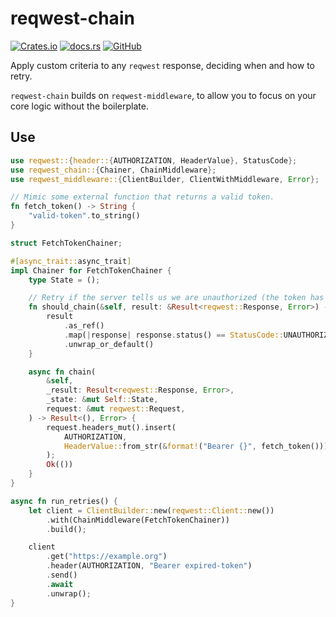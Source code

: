 # reqwest-chain

[![Crates.io](https://img.shields.io/crates/v/reqwest-chain)](https://crates.io/crates/reqwest-chain)
[![docs.rs](https://img.shields.io/badge/docs-available-brightgreen)](https://tommilligan.github.io/reqwest-chain/)
[![GitHub](https://img.shields.io/github/license/tommilligan/reqwest-chain)](https://github.com/tommilligan/reqwest-chain/blob/master/LICENSE)

Apply custom criteria to any `reqwest` response, deciding when and how to retry.

`reqwest-chain` builds on `reqwest-middleware`, to allow you to focus on your core logic without the boilerplate.

## Use

```rust
use reqwest::{header::{AUTHORIZATION, HeaderValue}, StatusCode};
use reqwest_chain::{Chainer, ChainMiddleware};
use reqwest_middleware::{ClientBuilder, ClientWithMiddleware, Error};

// Mimic some external function that returns a valid token.
fn fetch_token() -> String {
    "valid-token".to_string()
}

struct FetchTokenChainer;

#[async_trait::async_trait]
impl Chainer for FetchTokenChainer {
    type State = ();

    // Retry if the server tells us we are unauthorized (the token has expired)
    fn should_chain(&self, result: &Result<reqwest::Response, Error>) -> bool {
        result
            .as_ref()
            .map(|response| response.status() == StatusCode::UNAUTHORIZED)
            .unwrap_or_default()
    }

    async fn chain(
        &self,
        _result: Result<reqwest::Response, Error>,
        _state: &mut Self::State,
        request: &mut reqwest::Request,
    ) -> Result<(), Error> {
        request.headers_mut().insert(
            AUTHORIZATION,
            HeaderValue::from_str(&format!("Bearer {}", fetch_token())).expect("invalid header value"),
        );
        Ok(())
    }
}

async fn run_retries() {
    let client = ClientBuilder::new(reqwest::Client::new())
        .with(ChainMiddleware(FetchTokenChainer))
        .build();

    client
        .get("https://example.org")
        .header(AUTHORIZATION, "Bearer expired-token")
        .send()
        .await
        .unwrap();
}
```
